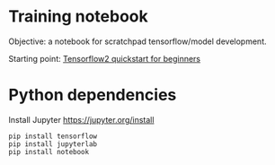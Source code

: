 # Training notebook

Objective: a notebook for scratchpad tensorflow/model development.

Starting point: [Tensorflow2 quickstart for beginners](https://colab.research.google.com/github/tensorflow/docs/blob/4d512c2d7c40d69fcb842978aeaa136e19abe2bb/site/en/tutorials/quickstart/beginner.ipynb#scrollTo=OeOrNdnkEEcR)

# Python dependencies

Install Jupyter https://jupyter.org/install

```
pip install tensorflow
pip install jupyterlab
pip install notebook
```


